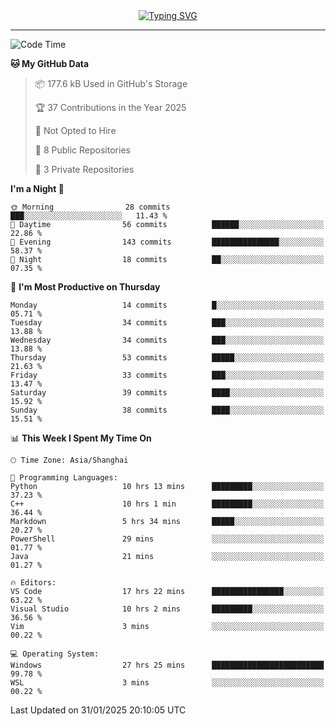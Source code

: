 <div style="text-align: center;">
<a href="https://git.io/typing-svg"><img src="https://readme-typing-svg.demolab.com?font=Jersey+10&size=33&pause=1000&color=0077B8&center=true&vCenter=true&width=429&height=46&lines=jack_gdn+greets+you!" alt="Typing SVG" /></a>
</div>

---

<!--START_SECTION:waka-->
![Code Time](http://img.shields.io/badge/Code%20Time-38%20hrs%2059%20mins-blue)

**🐱 My GitHub Data** 

> 📦 177.6 kB Used in GitHub's Storage 
 > 
> 🏆 37 Contributions in the Year 2025
 > 
> 🚫 Not Opted to Hire
 > 
> 📜 8 Public Repositories 
 > 
> 🔑 3 Private Repositories 
 > 
**I'm a Night 🦉** 

```text
🌞 Morning                28 commits          ███░░░░░░░░░░░░░░░░░░░░░░   11.43 % 
🌆 Daytime                56 commits          ██████░░░░░░░░░░░░░░░░░░░   22.86 % 
🌃 Evening                143 commits         ███████████████░░░░░░░░░░   58.37 % 
🌙 Night                  18 commits          ██░░░░░░░░░░░░░░░░░░░░░░░   07.35 % 
```
📅 **I'm Most Productive on Thursday** 

```text
Monday                   14 commits          █░░░░░░░░░░░░░░░░░░░░░░░░   05.71 % 
Tuesday                  34 commits          ███░░░░░░░░░░░░░░░░░░░░░░   13.88 % 
Wednesday                34 commits          ███░░░░░░░░░░░░░░░░░░░░░░   13.88 % 
Thursday                 53 commits          █████░░░░░░░░░░░░░░░░░░░░   21.63 % 
Friday                   33 commits          ███░░░░░░░░░░░░░░░░░░░░░░   13.47 % 
Saturday                 39 commits          ████░░░░░░░░░░░░░░░░░░░░░   15.92 % 
Sunday                   38 commits          ████░░░░░░░░░░░░░░░░░░░░░   15.51 % 
```


📊 **This Week I Spent My Time On** 

```text
🕑︎ Time Zone: Asia/Shanghai

💬 Programming Languages: 
Python                   10 hrs 13 mins      █████████░░░░░░░░░░░░░░░░   37.23 % 
C++                      10 hrs 1 min        █████████░░░░░░░░░░░░░░░░   36.44 % 
Markdown                 5 hrs 34 mins       █████░░░░░░░░░░░░░░░░░░░░   20.27 % 
PowerShell               29 mins             ░░░░░░░░░░░░░░░░░░░░░░░░░   01.77 % 
Java                     21 mins             ░░░░░░░░░░░░░░░░░░░░░░░░░   01.27 % 

🔥 Editors: 
VS Code                  17 hrs 22 mins      ████████████████░░░░░░░░░   63.22 % 
Visual Studio            10 hrs 2 mins       █████████░░░░░░░░░░░░░░░░   36.56 % 
Vim                      3 mins              ░░░░░░░░░░░░░░░░░░░░░░░░░   00.22 % 

💻 Operating System: 
Windows                  27 hrs 25 mins      █████████████████████████   99.78 % 
WSL                      3 mins              ░░░░░░░░░░░░░░░░░░░░░░░░░   00.22 % 
```


 Last Updated on 31/01/2025 20:10:05 UTC
<!--END_SECTION:waka-->
